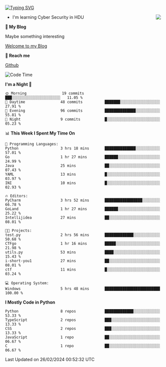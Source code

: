 [![Typing SVG](https://readme-typing-svg.herokuapp.com?font=Fira+Code&pause=1000&random=false&width=450&height=60&lines=Hello+%F0%9F%91%8B%F0%9F%8F%BB;I'm+JBNRZ)](https://git.io/typing-svg)

<a href="#">
  <img align="right" src="https://github-readme-stats.vercel.app/api?username=JBNRZ&show_icons=true&bg_color=15,f2f7fd,E0EAFC" />
</a>

- I'm learning Cyber Security in HDU

 **🌱 My Blog**

Maybe something interesting

[Welcome to my Blog](https://jbnrz.com.cn/)

 **💬 Reach me** 

[Github](https://github.com/JBNRZ)


<!--START_SECTION:waka-->
![Code Time](http://img.shields.io/badge/Code%20Time-335%20hrs%2027%20mins-blue)

**I'm a Night 🦉** 

```text
🌞 Morning                19 commits          ███░░░░░░░░░░░░░░░░░░░░░░   11.05 % 
🌆 Daytime                48 commits          ███████░░░░░░░░░░░░░░░░░░   27.91 % 
🌃 Evening                96 commits          ██████████████░░░░░░░░░░░   55.81 % 
🌙 Night                  9 commits           █░░░░░░░░░░░░░░░░░░░░░░░░   05.23 % 
```


📊 **This Week I Spent My Time On** 

```text
💬 Programming Languages: 
Python                   3 hrs 18 mins       ██████████████░░░░░░░░░░░   57.01 % 
Go                       1 hr 27 mins        ██████░░░░░░░░░░░░░░░░░░░   24.99 % 
Java                     25 mins             ██░░░░░░░░░░░░░░░░░░░░░░░   07.43 % 
YAML                     13 mins             █░░░░░░░░░░░░░░░░░░░░░░░░   03.97 % 
INI                      10 mins             █░░░░░░░░░░░░░░░░░░░░░░░░   02.93 % 

🔥 Editors: 
PyCharm                  3 hrs 52 mins       █████████████████░░░░░░░░   66.78 % 
GoLand                   1 hr 27 mins        ██████░░░░░░░░░░░░░░░░░░░   25.22 % 
Intellijidea             27 mins             ██░░░░░░░░░░░░░░░░░░░░░░░   08.01 % 

🐱‍💻 Projects: 
test.py                  2 hrs 56 mins       █████████████░░░░░░░░░░░░   50.68 % 
CTFgo                    1 hr 16 mins        █████░░░░░░░░░░░░░░░░░░░░   21.98 % 
utils.py                 53 mins             ████░░░░░░░░░░░░░░░░░░░░░   15.43 % 
i-short-you1             27 mins             ██░░░░░░░░░░░░░░░░░░░░░░░   08.01 % 
ctf                      11 mins             █░░░░░░░░░░░░░░░░░░░░░░░░   03.24 % 

💻 Operating System: 
Windows                  5 hrs 48 mins       █████████████████████████   100.00 % 
```

**I Mostly Code in Python** 

```text
Python                   8 repos             █████████████░░░░░░░░░░░░   53.33 % 
TypeScript               2 repos             ███░░░░░░░░░░░░░░░░░░░░░░   13.33 % 
CSS                      2 repos             ███░░░░░░░░░░░░░░░░░░░░░░   13.33 % 
JavaScript               1 repo              ██░░░░░░░░░░░░░░░░░░░░░░░   06.67 % 
C                        1 repo              ██░░░░░░░░░░░░░░░░░░░░░░░   06.67 % 
```




 Last Updated on 26/02/2024 00:52:32 UTC
<!--END_SECTION:waka-->
